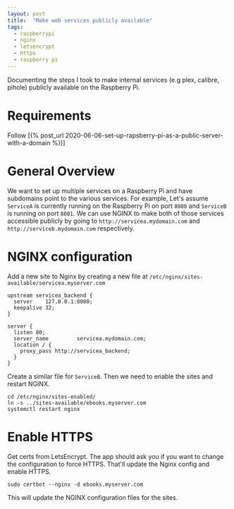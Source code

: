 ```yaml
---
layout: post
title:  "Make web services publicly available"
tags:
  - raspberrypi
  - nginx
  - letsencrypt
  - https
  - raspberry pi
---
```


Documenting the steps I took to make internal services (e.g plex, calibre, pihole) publicly
available on the Raspberry Pi.

# Requirements
Follow [{% post_url 2020-06-06-set-up-rapsberry-pi-as-a-public-server-with-a-domain %})]

# General Overview
We want to set up multiple services on a Raspberry Pi and have subdomains point to the various
services. For example, Let's assume `ServiceA` is currently running on the Raspberry Pi on port `8080`
and `ServiceB` is running on port `8081`. We can use NGINX to make both of those services accessible
publicly by going to `http://servicea.mydomain.com` and `http://serviceb.mydomain.com` respectively.

# NGINX configuration

Add a new site to Nginx by creating a new file at `/etc/nginx/sites-available/servicea.myserver.com`
```
upstream servicea_backend {
  server    127.0.0.1:8080;
  keepalive 32;
}

server {
  listen 80;
  server_name         servicea.mydomain.com;
  location / {
    proxy_pass http://servicea_backend;
  }
}
```

Create a similar file for `ServiceB`. Then we need to enable the sites and restart NGINX.
```
cd /etc/nginx/sites-enabled/
ln -s ../sites-available/ebooks.myserver.com
systemctl restart nginx
```

# Enable HTTPS
Get certs from LetsEncrypt. The app should ask you if you want to change the configuration to force
HTTPS. That'll update the Nginx config and enable HTTPS.
```
sudo certbot --nginx -d ebooks.myserver.com
```
This will update the NGINX configuration files for the sites.
